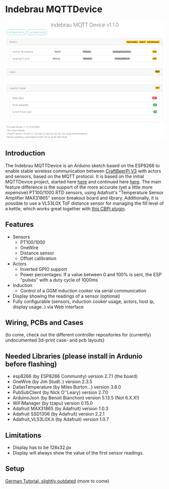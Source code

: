 # Indebrau MQTTDevice

![Overview Image](/img/screenshot.png)

## Introduction
The Indebrau MQTTDevice is an Arduino sketch based on the ESP8266 to enable stable wireless communication between [CraftBeerPi V3](https://github.com/Manuel83/craftbeerpi3) with actors and sensors, based on the MQTT protocol.
It is based on the initial MQTTDevice project, started here [here](https://github.com/matschie1/MQTTDevice) and continued here [here](https://github.com/MQTTDevice/MQTTDevice).
The main feature difference is the support of the more accurate (yet a little more expensive) PT100/1000 RTD sensors, using Adafruit's "Temperature Sensor Amplifier MAX31865" sensor breakout board and library.
Additionally, it is possible to use a VL53L0X ToF distance sensor for managing the fill level of a kettle, which works great together with [this CBPi plugin](https://github.com/indebrau/cbpi-LauteringAutomation).

## Features
* Sensors
  * PT100/1000
  * OneWire
  * Distance sensor
  * Offset calibration
* Actors
  * Inverted GPIO support
  * Power percentages: If a value between 0 and 100% is sent, the ESP "pulses" with a duty cycle of 1000ms
* Induction
  * Control of a GGM induction cooker via serial communication
* Display showing the readings of a sensor (optional)
* Fully configurable (sensors, induction cooker usage, actors, host ip, display usage..) via Web interface

## Wiring, PCBs and Cases
(to come, check out the different controller repositories for (currently) undocumented 3d-print case- and pcb layouts)

## Needed Libraries (please install in Ardunio before flashing)
* esp8266 (by ESP8266 Community) version 2.7.1 (the board)
* OneWire (by Jim Studt..) version 2.3.5
* DallasTemperature (by Miles Burton...) version 3.8.0
* PubSubClient (by Nick O''Leary) version 2.7.0
* ArduinoJson (by Benoit Bianchon) version 5.13.5 (Not 6.X.X!)
* WiFiManager (by tzapu) version 0.15.0
* Adafruit MAX31865 (by Adafruit) version 1.0.3
* Adafruit SSD1306 (by Adafruit) version 2.2.1
* Adafruit_VL53L0X.h (by Adafruit) version 1.0.7

## Limitations
* Display has to be 128x32 px
* Display will always show the value of the first sensor readings.

## Setup
[German Tutorial, slightly outdated](https://hobbybrauer.de/forum/viewtopic.php?f=58&t=19036&p=309196#p309196)
(more to come)